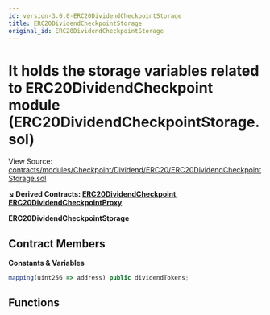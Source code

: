 ```yaml
---
id: version-3.0.0-ERC20DividendCheckpointStorage
title: ERC20DividendCheckpointStorage
original_id: ERC20DividendCheckpointStorage
---
```


# It holds the storage variables related to ERC20DividendCheckpoint module (ERC20DividendCheckpointStorage.sol)

View Source: [contracts/modules/Checkpoint/Dividend/ERC20/ERC20DividendCheckpointStorage.sol](../../../contracts/modules/Checkpoint/Dividend/ERC20/ERC20DividendCheckpointStorage.sol)

**↘ Derived Contracts: [ERC20DividendCheckpoint](ERC20DividendCheckpoint.md), [ERC20DividendCheckpointProxy](ERC20DividendCheckpointProxy.md)**

**ERC20DividendCheckpointStorage**

## Contract Members
**Constants & Variables**

```js
mapping(uint256 => address) public dividendTokens;

```

## Functions

